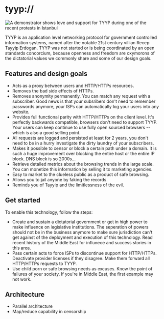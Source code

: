 # tyyp://

![A demonstrator shows love and support for TYYP during one of the recent protests in Istanbul](http://i.imgur.com/nqiy80v.jpg)

TYYP is an application level networking protocol for government controlled information systems, named after the notable 21st century villian Recep Tayyip Erdogan. TYYP was not started or is being coordinated by an open standards concorcium, because openness and freedom are oxymorons of the dictatorial values we commonly share and some of our design goals.

## Features and design goals

* Acts as a proxy between users and HTTP/HTTPs resources.
* Removes the bad side effects of HTTPs.
* Removes anonymity permanently. You can match any request with a subscriber. Good news is that your subsribers don't need to remember passwords anymore, your ISPs can automatically log your users into any website.
* Provides full functional parity with HTTP/HTTPs on the client level. It's perfectly backwards compatible, browsers don't need to support TYYP. Your users can keep continue to use fully open sourced browsers -- which is also a good selling point.
* All requests are logged and persisted at least for 2 years, you don't need to be in a hurry investigate the dirty laundry of your subscribers.
* Makes it possible to censor or block a certain path under a domain. It is such a huge improvement over blocking the entire host or the entire IP block. DNS block is so 2000s...
* Retrieve detailed metrics about the browsing trends in the large scale. You can monetize this information by selling it to marketing agencies.
* Easy to market to the clueless public as a product of safe browsing.
* Allows you to jail anyone by faking the records.
* Reminds you of Tayyip and the limitlessness of the evil.


## Get started

To enable this technology, follow the steps:

* Create and sustain a dictatorial government or get in high power to make influence on legislative institutions. The seperation of powers should not be in the business anymore to make sure jurisdiction can't get against of the deployment and execution of this technology. Read recent history of the Middle East  for influnece and success stories in this area.
* Pass certain acts to force ISPs to discontinue support for HTTP/HTTPs. Deactivate provider licenses if they disagree. Make them forward all HTTP/HTTPs requests to TYYP.
* Use child porn or safe browsing needs as excuses. Know the point of failures of your society. If you're in Middle East, the first example may not work.

## Architecture

* Parallel architecture 
* Map/reduce capability in censorship
